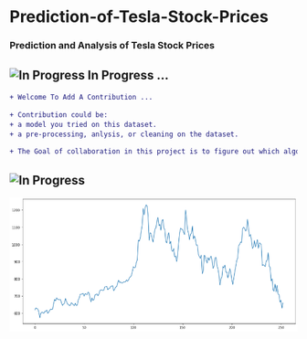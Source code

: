 
<h1>Prediction-of-Tesla-Stock-Prices</h1>
<h3>Prediction and Analysis of Tesla Stock Prices</h3>
<h2><img src="https://c.tenor.com/k3VfwdRd6cEAAAAi/loading-load.gif" width="50px" height="50px" alt="In Progress"> In Progress ... </h2>

  ```diff
+ Welcome To Add A Contribution ... 
```

``` diff
+ Contribution could be:
+ a model you tried on this dataset.
+ a pre-processing, anlysis, or cleaning on the dataset.
```
  ```diff
+ The Goal of collaboration in this project is to figure out which algorithm or technique can be able approximately to mimic this application ... 
```
<h2><img src="https://c.tenor.com/hB9OTbewrikAAAAi/work-work-in-progress.gif" width="150px" height="120px" alt="In Progress"> </h2>
<img src="https://github.com/AliMasaoodi/Prediction-Analysis-of-Tesla-Stock-Prices/blob/main/figures/Prediction-and-Analysis-of-Tesla-Stock-Prices.png?raw=true" alt="">
